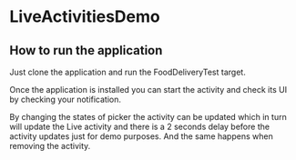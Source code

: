 # LiveActivitiesDemo

## How to run the application
Just clone the application and run the FoodDeliveryTest target.

Once the application is installed you can start the activity and check its UI by checking your notification.

By changing the states of picker the activity can be updated which in turn will update the Live activity and there is a 2 seconds delay before the activity updates just for demo purposes. And the same happens when removing the activity.
